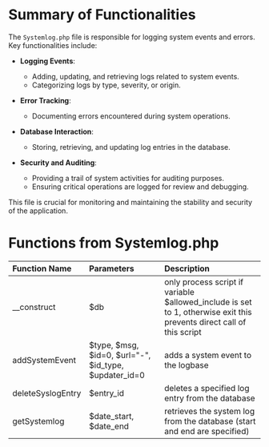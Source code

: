 
# Summary of Functionalities


The `Systemlog.php` file is responsible for logging system events and errors. Key functionalities include:

- **Logging Events**:
  - Adding, updating, and retrieving logs related to system events.
  - Categorizing logs by type, severity, or origin.

- **Error Tracking**:
  - Documenting errors encountered during system operations.

- **Database Interaction**:
  - Storing, retrieving, and updating log entries in the database.

- **Security and Auditing**:
  - Providing a trail of system activities for auditing purposes.
  - Ensuring critical operations are logged for review and debugging.

This file is crucial for monitoring and maintaining the stability and security of the application.

# Functions from Systemlog.php

| Function Name     | Parameters                                            | Description                                                                                                           |
|:------------------|:------------------------------------------------------|:----------------------------------------------------------------------------------------------------------------------|
| __construct       | $db                                                   | only process script if variable $allowed_include is set to 1, otherwise exit this prevents direct call of this script |
| addSystemEvent    | $type, $msg, $id=0, $url="-", $id_type, $updater_id=0 | adds a system event to the logbase                                                                                              |
| deleteSyslogEntry | $entry_id                                             | deletes a specified log entry from the database                                                          |
| getSystemlog | $date_start, $date_end                                      | retrieves the system log from the database (start and end are specified)                                                          |

